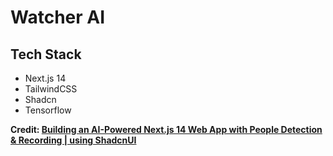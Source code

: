 # Watcher AI

## Tech Stack
- Next.js 14
- TailwindCSS
- Shadcn
- Tensorflow

**Credit: [Building an AI-Powered Next.js 14 Web App with People Detection & Recording | using ShadcnUI](https://youtu.be/NStucy_xte8?si=nawosvQgOumyUlPR)**
